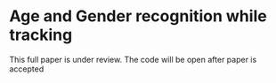 # Age and Gender recognition while tracking

This full paper is under review.
The code will be open after paper is accepted
